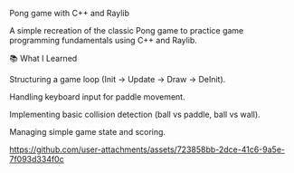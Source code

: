 Pong game with C++ and Raylib

A simple recreation of the classic Pong game to practice game programming fundamentals using C++ and Raylib.

📚 What I Learned

Structuring a game loop (Init → Update → Draw → DeInit).

Handling keyboard input for paddle movement.

Implementing basic collision detection (ball vs paddle, ball vs wall).

Managing simple game state and scoring.



https://github.com/user-attachments/assets/723858bb-2dce-41c6-9a5e-7f093d334f0c

